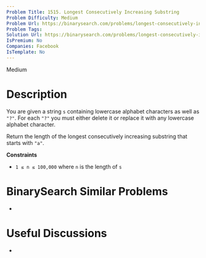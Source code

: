 ```yaml
---
Problem Title: 1515. Longest Consecutively Increasing Substring
Problem Difficulty: Medium
Problem Url: https://binarysearch.com/problems/longest-consecutively-increasing-substring/
Problem Tags: 
Solution Url: https://binarysearch.com/problems/longest-consecutively-increasing-substring/solutions/
IsPremium: No
Companies: Facebook
IsTemplate: No
---
```


<span style="color: ;">Medium</span>

# Description

You are given a string `s` containing lowercase alphabet characters as well as `"?"`. For each `"?"` you must either delete it or replace it with any lowercase alphabet character. 

Return the length of the longest consecutively increasing substring that starts with `"a"`.

**Constraints**
- `1 ≤ n ≤ 100,000` where `n` is the length of `s`

# BinarySearch Similar Problems

- []()

# Useful Discussions

- []()
